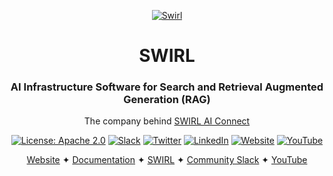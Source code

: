 <div align="center">

[![Swirl](https://raw.githubusercontent.com/swirlai/swirl-search/main/docs/images/dark_header.png)](https://swirlaiconnect.com/)

# SWIRL

### AI Infrastructure Software for Search and Retrieval Augmented Generation (RAG)

The company behind [SWIRL AI Connect](https://github.com/swirlai/swirl-search)

[![License: Apache 2.0](https://img.shields.io/badge/License-Apache_2.0-blue.svg?color=91C8E4&logoColor=blue&style=flat-square)](https://opensource.org/license/apache-2-0/)
[![Slack](https://custom-icon-badges.demolab.com/badge/Join%20Our%20Slack-blue?style=flat-square&logo=slack&color=AED2FF&logoColor=27005D)](https://join.slack.com/t/swirlmetasearch/shared_invite/zt-2sfwvhwwg-mMn9tcKhAbqXbrV~9~Y1eA)
[![Twitter](https://custom-icon-badges.demolab.com/badge/@SWIRL__SEARCH-blue?style=flat-square&logo=twitter&color=749BC2&logoColor=27005D)](https://twitter.com/SWIRL_SEARCH)
[![LinkedIn](https://custom-icon-badges.demolab.com/badge/Swirl%20Inc-blue?style=flat-square&logo=linkedin&color=213555&logoColor=white)](https://www.linkedin.com/company/swirl-metasearch/)
[![Website](https://custom-icon-badges.demolab.com/badge/www.swirlaiconnect.com-blue?style=flat-square&logo=globe&color=191D88&logoColor=white)](https://www.swirlaiconnect.com/)
[![YouTube](https://custom-icon-badges.demolab.com/badge/Swirl_on_YouTube-blue?style=flat-square&logo=youtube&color=white&logoColor=191D88)](https://www.youtube.com/@swirlmetasearch)



[Website](https://swirlaiconnect.com/) ✦ [Documentation](https://docs.swirlaiconnect.com/) ✦ [SWIRL](https://github.com/swirlai/swirl-search) ✦ [Community Slack](https://join.slack.com/t/swirlmetasearch/shared_invite/zt-2sfwvhwwg-mMn9tcKhAbqXbrV~9~Y1eA) ✦ [YouTube](https://www.youtube.com/@swirlmetasearch)

</div>
